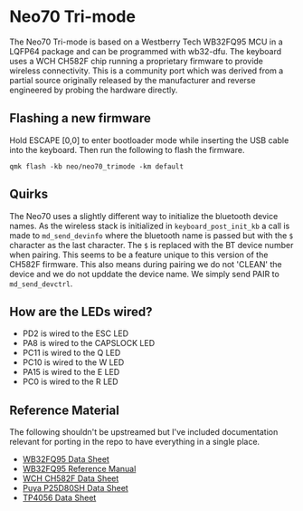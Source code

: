 # Neo70 Tri-mode
The Neo70 Tri-mode is based on a Westberry Tech WB32FQ95 MCU in a LQFP64 
package and can be programmed with wb32-dfu. The keyboard uses a WCH CH582F 
chip running a proprietary firmware to provide wireless connectivity. This is 
a community port which was derived from a partial source originally released 
by the manufacturer and reverse engineered by probing the hardware directly.


## Flashing a new firmware
Hold ESCAPE [0,0] to enter bootloader mode while inserting the USB cable into
the keyboard. Then run the following to flash the firmware.
```shell
qmk flash -kb neo/neo70_trimode -km default
```


## Quirks
The Neo70 uses a slightly different way to initialize the bluetooth device
names. As the wireless stack is initialized in `keyboard_post_init_kb` a call
is made to `md_send_devinfo` where the bluetooth name is passed but with the
`$` character as the last character. The `$` is replaced with the BT device
number when pairing. This seems to be a feature unique to this version of the
CH582F firmware. This also means during pairing we do not 'CLEAN' the device
and we do not upddate the device name. We simply send PAIR to `md_send_devctrl`.


## How are the LEDs wired?
* PD2 is wired to the ESC LED
* PA8 is wired to the CAPSLOCK LED
* PC11 is wired to the Q LED
* PC10 is wired to the W LED
* PA15 is wired to the E LED
* PC0 is wired to the R LED


## Reference Material
The following shouldn't be upstreamed but I've included documentation relevant
for porting in the repo to have everything in a single place.
* [WB32FQ95 Data Sheet](../../../em-documentation/EN_DS1104041_WB32FQ95xC_V01.pdf)
* [WB32FQ95 Reference Manual](../../../em-documentation/EN_RM2905025_WB32FQ95xx_V01.pdf)
* [WCH CH582F Data Sheet](../../../em-documentation/CH583DS1.PDF)
* [Puya P25D80SH Data Sheet](../../../em-documentation/PUYA-P25Q80H-SSH-IT_C194872.pdf)
* [TP4056 Data Sheet](../../../em-documentation/TP4056.pdf)

